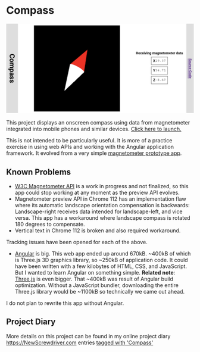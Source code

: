 # Compass

![Compass app](./compass-app.jpg)

This project displays an onscreen compass using data from magnetometer
integrated into mobile phones and similar devices.
[Click here to launch.](https://roger-random.github.io/compass)

This is not intended to be particularly useful. It is more of a practice
exercise in using web APIs and working with the Angular application
framework. It evolved from a very simple
[magnetometer prototype app](https://github.com/Roger-random/nodejs_tests/tree/main/magnetometer).

## Known Problems

* [W3C Magnetometer API](https://w3c.github.io/magnetometer/)
is a work in progress and not finalized, so this app could stop working at
any moment as the preview API evolves.
* Magnetometer preview API in Chrome 112 has an implementation flaw where
its automatic landscape orientation compensation is backwards: Landscape-right
receives data intended for landscape-left, and vice versa. This app has a
workaround where landscape compass is rotated 180 degrees to compensate.
* Vertical text in Chrome 112 is broken and also required workaround.

Tracking issues have been opened for each of the above.

* [Angular](https://angular.io) is big. This web app ended up around 670kB.
~400kB of which is Three.js 3D graphics library, so ~250kB of application
code. It could have been written with a few kilobytes of HTML, CSS, and
JavaScript. But I wanted to learn Angular on something simple.
__Related note__: [Three.js](https://threejs.org/) is even bigger. That ~400kB
was result of Angular build optimization. Without a JavaScript bundler,
downloading the entire Three.js library would be ~1100kB so technically we
came out ahead.

I do not plan to rewrite this app without Angular.

## Project Diary

More details on this project can be found in my online project diary
https://NewScrewdriver.com entries
[tagged with 'Compass'](https://newscrewdriver.com/tag/compass/)
